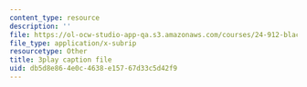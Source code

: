 ```yaml
---
content_type: resource
description: ''
file: https://ol-ocw-studio-app-qa.s3.amazonaws.com/courses/24-912-black-matters-introduction-to-black-studies-spring-2017/db5d8e864e0c4638e15767d33c5d42f9_UmbsTnQ39a4.srt
file_type: application/x-subrip
resourcetype: Other
title: 3play caption file
uid: db5d8e86-4e0c-4638-e157-67d33c5d42f9
---
```

